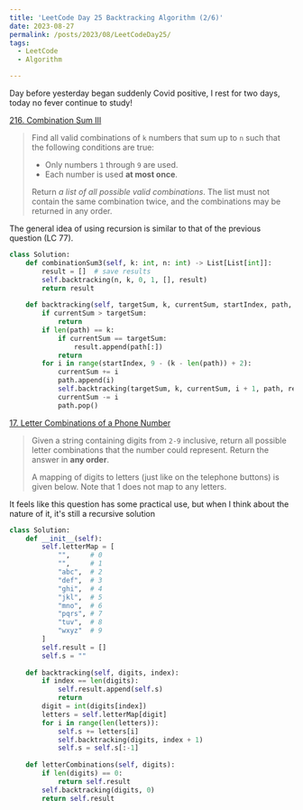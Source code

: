 ```yaml
---
title: 'LeetCode Day 25 Backtracking Algorithm (2/6)'
date: 2023-08-27
permalink: /posts/2023/08/LeetCodeDay25/
tags:
  - LeetCode
  - Algorithm

---
```


Day before yesterday began suddenly Covid positive, I rest for two days, today no fever continue to study!

[216. Combination Sum III](https://leetcode.com/problems/combination-sum-iii/)

> Find all valid combinations of `k` numbers that sum up to `n` such that the following conditions are true:
>
> - Only numbers `1` through `9` are used.
> - Each number is used **at most once**.
>
> Return *a list of all possible valid combinations*. The list must not contain the same combination twice, and the combinations may be returned in any order.

The general idea of using recursion is similar to that of the previous question (LC 77).

```python
class Solution:
    def combinationSum3(self, k: int, n: int) -> List[List[int]]:
        result = []  # save results
        self.backtracking(n, k, 0, 1, [], result)
        return result
 
    def backtracking(self, targetSum, k, currentSum, startIndex, path, result):
        if currentSum > targetSum:  
            return  
        if len(path) == k:
            if currentSum == targetSum:
                result.append(path[:])
            return
        for i in range(startIndex, 9 - (k - len(path)) + 2):  
            currentSum += i  
            path.append(i)  
            self.backtracking(targetSum, k, currentSum, i + 1, path, result)  
            currentSum -= i  
            path.pop()  
```



[17. Letter Combinations of a Phone Number](https://leetcode.com/problems/letter-combinations-of-a-phone-number/)

>Given a string containing digits from `2-9` inclusive, return all possible letter combinations that the number could represent. Return the answer in **any order**.
>
>A mapping of digits to letters (just like on the telephone buttons) is given below. Note that 1 does not map to any letters.

It feels like this question has some practical use, but when I think about the nature of it, it's still a recursive solution

```python
class Solution:
    def __init__(self):
        self.letterMap = [
            "",     # 0
            "",     # 1
            "abc",  # 2
            "def",  # 3
            "ghi",  # 4
            "jkl",  # 5
            "mno",  # 6
            "pqrs", # 7
            "tuv",  # 8
            "wxyz"  # 9
        ]
        self.result = []
        self.s = ""
    
    def backtracking(self, digits, index):
        if index == len(digits):
            self.result.append(self.s)
            return
        digit = int(digits[index])    
        letters = self.letterMap[digit]    
        for i in range(len(letters)):
            self.s += letters[i]    
            self.backtracking(digits, index + 1)   
            self.s = self.s[:-1]    
    
    def letterCombinations(self, digits):
        if len(digits) == 0:
            return self.result
        self.backtracking(digits, 0)
        return self.result
```

